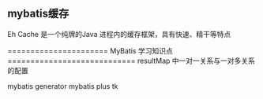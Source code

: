 
```sql



```
## mybatis缓存
Eh Cache 是一个纯牌的Java 进程内的缓存框架，具有快速、精干等特点

======================    MyBatis 学习知识点  ============================
resultMap 中一对一关系与一对多关系的配置
<resultMap id="getStudentInfoResultMap" type="EStudent">
    <id property="id" column="a_id"/>
    <result property="name" column="a_name"/>
    <!-- 一对一关系 -->
    <association property="myClass" javaType="EClass">
      <id property="id" column="b_id"/>
      <result property="name" column="b_name"/>
    </association>
    <!-- 一对多关系 -->
    <collection property="teachers" ofType="ETeacher">
      <id property="id" column="c_id"/>
      <result property="name" column="c_name"/>
      <result property="classId" column="c_classId"/>
    </collection>
</resultMap>


mybatis generator
mybatis plus
tk
